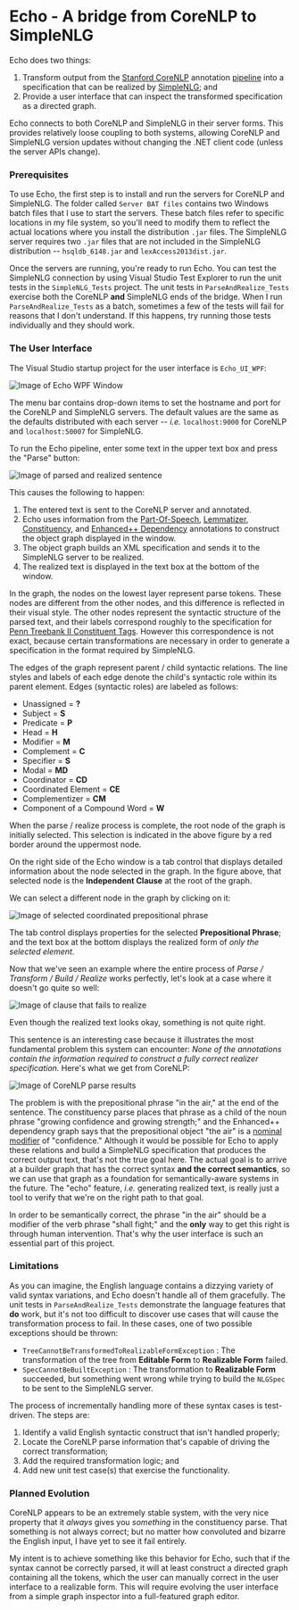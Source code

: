 # Echo - A bridge from CoreNLP to SimpleNLG

Echo does two things:

1.  Transform output from the [Stanford CoreNLP](https://stanfordnlp.github.io/CoreNLP/) annotation [pipeline](https://stanfordnlp.github.io/CoreNLP/pipeline.html) into a specification that can be realized by [SimpleNLG](https://github.com/simplenlg/simplenlg); and
2.  Provide a user interface that can inspect the transformed specification as a directed graph.

Echo connects to both CoreNLP and SimpleNLG in their server forms.  This provides relatively loose coupling to both systems, allowing CoreNLP and SimpleNLG version updates without changing the .NET client code (unless the server APIs change).

### Prerequisites

To use Echo, the first step is to install and run the servers for CoreNLP and SimpleNLG.  The folder called `Server BAT files` contains two Windows batch files that I use to start the servers.  These batch files refer to specific locations in my file system, so you'll need to modify them to reflect the actual locations where you install the distribution `.jar` files.  The SimpleNLG server requires two `.jar` files that are not included in the SimpleNLG distribution -- `hsqldb_6148.jar` and `lexAccess2013dist.jar`.

Once the servers are running, you're ready to run Echo.  You can test the SimpleNLG connection by using Visual Studio Test Explorer to run the unit tests in the `SimpleNLG_Tests` project.  The unit tests in `ParseAndRealize_Tests` exercise both the CoreNLP **and** SimpleNLG ends of the bridge.  When I run `ParseAndRealize_Tests` as a batch, sometimes a few of the tests will fail for reasons that I don't understand.  If this happens, try running those tests individually and they should work.

### The User Interface

The Visual Studio startup project for the user interface is `Echo_UI_WPF`:

![Image of Echo WPF Window](/docs/images/EmptyWindow.jpg)

The menu bar contains drop-down items to set the hostname and port for the CoreNLP and SimpleNLG servers.  The default values are the same as the defaults distributed with each server -- *i.e.* `localhost:9000` for CoreNLP and `localhost:50007` for SimpleNLG.

To run the Echo pipeline, enter some text in the upper text box and press the "Parse" button:

![Image of parsed and realized sentence](/docs/images/ParsedAndRealizedRootSelected.jpg)

This causes the following to happen:

1.  The entered text is sent to the CoreNLP server and annotated.  
2.  Echo uses information from the [Part-Of-Speech](https://stanfordnlp.github.io/CoreNLP/pos.html), [Lemmatizer](https://stanfordnlp.github.io/CoreNLP/lemma.html), [Constituency](https://stanfordnlp.github.io/CoreNLP/parse.html), and [Enhanced++ Dependency](https://universaldependencies.org/u/dep/index.html) annotations to construct the object graph displayed in the window.
3.  The object graph builds an XML specification and sends it to the SimpleNLG server to be realized.
4.  The realized text is displayed in the text box at the bottom of the window.

In the graph, the nodes on the lowest layer represent parse tokens.  These nodes are different from the other nodes, and this difference is reflected in their visual style.  The other nodes represent the syntactic structure of the parsed text, and their labels correspond roughly to the specification for [Penn Treebank II Constituent Tags](http://www.surdeanu.info/mihai/teaching/ista555-fall13/readings/PennTreebankConstituents.html).  However this correspondence is not exact, because certain transformations are necessary in order to generate a specification in the format required by SimpleNLG.

The edges of the graph represent parent / child syntactic relations.  The line styles and labels of each edge denote the child's syntactic role within its parent element.  Edges (syntactic roles) are labeled as follows:

* Unassigned = **?**
* Subject = **S**
* Predicate = **P**
* Head = **H**
* Modifier = **M**
* Complement = **C**
* Specifier = **S**
* Modal = **MD**
* Coordinator = **CD**
* Coordinated Element = **CE**
* Complementizer = **CM**
* Component of a Compound Word = **W**

When the parse / realize process is complete, the root node of the graph is initially selected.  This selection is indicated in the above figure by a red border around the uppermost node.

On the right side of the Echo window is a tab control that displays detailed information about the node selected in the graph.  In the figure above, that selected node is the **Independent Clause** at the root of the graph.

We can select a different node in the graph by clicking on it:

![Image of selected coordinated prepositional phrase](/docs/images/ParsedAndRealizedPPSelected.jpg)

The tab control displays properties for the selected **Prepositional Phrase**; and the text box at the bottom displays the realized form of *only the selected element.*

Now that we've seen an example where the entire process of *Parse / Transform / Build / Realize* works perfectly, let's look at a case where it doesn't go quite so well:

![Image of clause that fails to realize](/docs/images/MisplacedPP.jpg)

Even though the realized text looks okay, something is not quite right.

This sentence is an interesting case because it illustrates the most fundamental problem this system can encounter:  *None of the annotations contain the information required to construct a fully correct realizer specification.*  Here's what we get from CoreNLP:

![Image of CoreNLP parse results](/docs/images/CoreNLPResult1.jpg)

The problem is with the prepositional phrase "in the air," at the end of the sentence.  The constituency parse places that phrase as a child of the noun phrase "growing confidence and growing strength;" and the Enhanced++ dependency graph says that the prepositional object "the air" is a [nominal modifier](https://universaldependencies.org/u/dep/nmod.html) of "confidence."  Although it would be possible for Echo to apply these relations and build a SimpleNLG specification that produces the correct output text, that's not the true goal here.  The actual goal is to arrive at a builder graph that has the correct syntax **and the correct semantics**, so we can use that graph as a foundation for semantically-aware systems in the future.  The "echo" feature, *i.e.* generating realized text, is really just a tool to verify that we're on the right path to that goal.

In order to be semantically correct, the phrase "in the air" should be a modifier of the verb phrase "shall fight;" and the **only** way to get this right is through human intervention.  That's why the user interface is such an essential part of this project.

### Limitations

As you can imagine, the English language contains a dizzying variety of valid syntax variations, and Echo doesn't handle all of them gracefully.  The unit tests in `ParseAndRealize_Tests` demonstrate the language features that **do** work, but it's not too difficult to discover use cases that will cause the transformation process to fail.  In these cases, one of two possible exceptions should be thrown:

* `TreeCannotBeTransformedToRealizableFormException` : The transformation of the tree from **Editable Form** to **Realizable Form** failed.
* `SpecCannotBeBuiltException` : The transformation to **Realizable Form** succeeded, but something went wrong while trying to build the `NLGSpec` to be sent to the SimpleNLG server.

The process of incrementally handling more of these syntax cases is test-driven.  The steps are:

1. Identify a valid English syntactic construct that isn't handled properly;
2. Locate the CoreNLP parse information that's capable of driving the correct transformation;
3. Add the required transformation logic; and
4. Add new unit test case(s) that exercise the functionality.

### Planned Evolution

CoreNLP appears to be an extremely stable system, with the very nice property that it *always* gives you *something* in the constituency parse.  That something is not always correct; but no matter how convoluted and bizarre the English input, I have yet to see it fail entirely.

My intent is to achieve something like this behavior for Echo, such that if the syntax cannot be correctly parsed, it will at least construct a directed graph containing all the tokens, which the user can manually correct in the user interface to a realizable form.  This will require evolving the user interface from a simple graph inspector into a full-featured graph editor.
